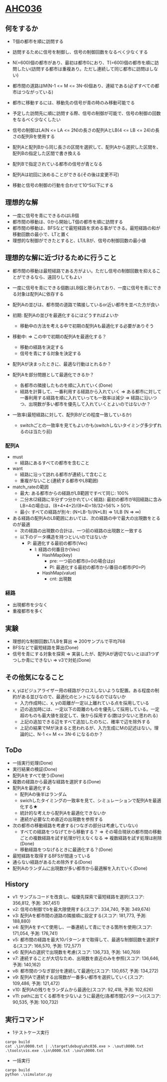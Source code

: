 # [AHC036](https://atcoder.jp/contests/ahc036)

## 何をするか

- T個の都市を順に訪問する
- 訪問するために信号を制御し、信号の制御回数をなるべく少なくする

- N(=600)個の都市があり、最初は都市0におり、T(=600)個の都市を順に訪問したい(訪問する都市は重複あり。ただし連続して同じ都市に訪問はしない)
- 都市間の道路はM(N-1 <= M <= 3N-6)個あり、連結である(必ずすべての都市はつながっている)
- 都市に移動するには、移動先の信号が青の時のみ移動可能でる
- 予定した訪問先に順に訪問する際、信号の制御が可能で、信号の制御の回数をなるべく少なくしたい
- 信号の制御はLA(N <= LA <= 2N)の長さの配列AとLB(4 <= LB <= 24)の長さの配列Bを使用する
- 配列Aと配列Bから同じ長さの区間を選択して、配列Aから選択した区間を、配列Bの指定した区間で書き換える
- 配列Bで指定されている都市の信号が青となる
- 配列Aは初回に決めることができる(その後は変更不可)
- 移動と信号の制御の行動を合わせて10^5以下にする

## 理想的な解

- 一度に信号を青にできるのはLB個
- 都市間の移動は、0から開始しT個の都市を順に訪問する
- 都市間の移動は、BFSなどで最短経路を求める事ができる。最短経路の和が移動回数の最小で、LTと置く
- 理想的な制御ができたとすると、LT/LBが、信号の制御回数の最小値

## 理想的な解に近づけるために行うこと

- 都市間の移動は最短経路である方がよい。ただし信号の制御回数を抑えることができるなら、遠回りしてもよい
- 一度に信号を青にできる個数はLB個と限られており、一度に信号を青にできる対象は配列Aに依存する
- 配列Aの並びは、都市間の道路で隣接しているor近い都市を並べた方が良い

- 初期: 配列Aの並びを最適化するにはどうすればよいか
  - 移動中の方法を考える中で初期の配列Aも最適化する必要がありそう
- 移動中: => この中で初期の配列Aを最適化する？
  - 移動の経路を決定する
  - 信号を青にする対象を決定する

- 配列Aが決まったときに、最適な行動はとれるか？
- 配列Aを部分問題として最適化できるか？
  - 各都市の隣接したものを順に入れていく(Done)
  - 経路を計算して、一番利用する経路から入れていく => ある都市に対して一番利用する経路を順に入れていっても一致率は減少 => 経路に沿いつつ、出現数が多い都市を優先して入れていくとよいのではないか？

- 一致率(最短経路に対して、配列Bがどの程度一致しているか)
  - switchごとの一致率を見てもよいかも(switchしないタイミング多少ずれるのは当たり前)

### 配列A

- must
  - 経路にあるすべての都市を含むこと
- want
  - 経路に沿って訪れる都市が連続して含むこと
  - 重複がないこと(連続する都市やLB範囲)
- match_rateの範囲
  - 最大: ある都市からの経路がLB範囲ですべて同じ: 100%
  - 二分木(2経路に半分ずつ分かれていく経路): 最初の都市が8回経路に含みLB=4の場合は、(8+4+4+2)/(8*4)=18/32=56% > 50%
  - 最小: すべての経路が別々: (N+LB-1)/(N*LB) => 1/LB (N => ∞)
- ある経路の配列AのLB範囲においては、次の経路の中で最大の出現数をとるのが最適
  - 次の経路の出現数の合計は、一つ前の経路の出現数と一致する
  - 以下のデータ構造を持つといいのではないか
    - P: 最適化する最初の都市(Vec)
      - l: 経路の何番目か(Vec)
        - HashMap(key)
          - pre: 一つ前の都市(l=0の場合はp)
          - Pl: 最適化する最初の都市からl番目の都市(P0=P)
        - HashMap(value)
          - cnt: 出現数

### 経路

- 出現都市を少なく
- 重複都市を多く

## 実験

- 理想的な制御回数LT/LBを算出 => 200サンプルで平均768
- BFSなどで最短経路を算出(Done)
- 信号を青にする対象を探索 => 実装したが、配列Aが適切でないとほぼ1つずつしか青にできない => v3で対処(Done)

## その他気になること

- x, yはビジュアライザー用の経路がクロスしないような配置。ある程度の制約がある並びなので、最適化のヒントになるのではないか
  - 入力作成時に、x, yの距離が一定以上離れている点を採用している
  - 辺の追加時には、一定以下の距離のものを優先して採用している。一定超のものも最大値を設定して、後から採用する(数は少ないと思われる)
  - 上記の追加できる辺をすべて追加したのちに、確率で辺を除外する
  - 上記の結果でMが決まると思われるが、入力生成にMの記述はない。理論的に、N-1 <= M <= 3N-6 になるのか？

## ToDo

- 一括実行処理(Done)
- 実行結果の検証(Done)
- 配列Aをすべて使う(Done)
- 複数の経路から最適な経路を選択する(Done)
- 配列Aを最適化する
  - 配列Aの後半はランダム
  - swichしたタイミングの一致率を見て、シミュレーションで配列Aを最適化する★
  - 統計的な考えから配列Aを最適化できないか
  - 連続が必要なため直近の出現数を参照する
- 次の都市の移動経路を考慮する(つなぎの部分は考慮していない)
  - すべての経路をつなげてから移動する？ => その場合現状の都市間の移動ごとの複数経路を試す処理が行えなくなる => 複数経路を試す処理は削除(Done)
  - 移動経路をつなげるときに最適化する？(Done)
- 最短経路を取得するBFSが間違っている
- 通らない経路があるため除外する(Done)
- 配列Aのランダムに出現数が多い都市から最適解を入れていく(Done)

## History

- v1: サンプルコードを改良し、幅優先探索で最短経路を選択(スコア: 356,812, 予測: 367,451)
- v2: 信号の制御でbを最大限使用する(スコア: 334,740, 予測: 349,674)
- v3: 配列Aを都市間の道路の隣接順に設定する(スコア: 181,773, 予測: 188,880)
- v4: 配列Aをすべて使用し、一番連続して青にできる箇所を使用(スコア: 171,054, 予測: 176,741)
- v5: 都市間の経路を最大10パターンまで取得して、最適な制御回数を選択する(スコア: 166,570, 予測: 172,577)
- v6: 配列Aの選択で出現数を考慮(スコア: 136,733, 予測: 140,769)
- v7: 連続することが大切なため、出現数を直近のみを参照(スコア: 136,646, 予測: 140,162)
- v8: 都市間のつなぎ部分を連続して最適化(スコア: 130,657, 予測: 134,272)
- v9: 配列Aで連続する出現数が一番多い都市を選択していく(スコア: 109,486, 予測: 121,472)
- v10: 配列Aの残りをランダムから最適化(スコア: 92,418, 予測: 102,626)
- v11: pathに出てくる都市を少ないように最適化(各都市間2パターン)(スコア: 90,535, 予測: 100,732)

## 実行コマンド

- 1テストケース実行

```
cargo build
cat .\in\0000.txt | .\target\debug\ahc036.exe > .\out\0000.txt
.\tools\vis.exe .\in\0000.txt .\out\0000.txt
```

- 一括実行

```
cargo build
python .\simulator.py
```

